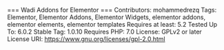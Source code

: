 === Wadi Addons for Elementor ===
Contributors: mohammedrezq
Tags: Elementor, Elementor Addons, Elementor Widgets, elementor addons, elementor elements, elementor templates
Requires at least: 5.2
Tested Up To: 6.0.2
Stable Tag: 1.0.10
Requires PHP: 7.0
License: GPLv2 or later
License URI: https://www.gnu.org/licenses/gpl-2.0.html